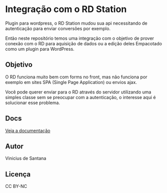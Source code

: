 # Integração com o RD Station
Plugin para wordpress, o RD Station mudou sua api necessitando de autenticação para enviar conversões por exemplo.

Então neste repositório temos uma integração com o objetivo de prover conexão com o RD para aquisição de dados ou a edição deles
Empacotado como um plugin para WordPress.

## Objetivo
O RD funciona muito bem com forms no front, mas não funciona por exemplo em sites SPA (Single Page Application) ou envios ajax.

Você pode querer enviar para o RD através do servidor utilizando uma simples classe sem se preocupar com a autenticação, o interesse aqui é solucionar esse problema.

## Docs
[Veja a documentação](docs/index.md)
## Autor
Vinicius de Santana

## Licença
CC BY-NC